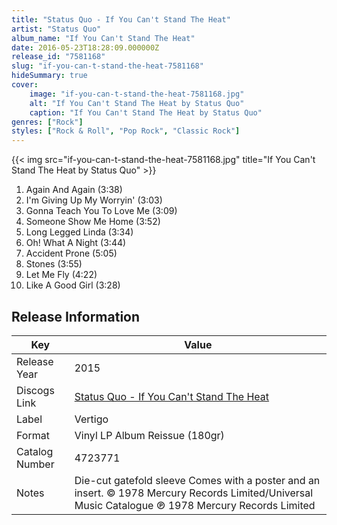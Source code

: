 ```yaml
---
title: "Status Quo - If You Can't Stand The Heat"
artist: "Status Quo"
album_name: "If You Can't Stand The Heat"
date: 2016-05-23T18:28:09.000000Z
release_id: "7581168"
slug: "if-you-can-t-stand-the-heat-7581168"
hideSummary: true
cover:
    image: "if-you-can-t-stand-the-heat-7581168.jpg"
    alt: "If You Can't Stand The Heat by Status Quo"
    caption: "If You Can't Stand The Heat by Status Quo"
genres: ["Rock"]
styles: ["Rock & Roll", "Pop Rock", "Classic Rock"]
---
```


{{< img src="if-you-can-t-stand-the-heat-7581168.jpg" title="If You Can't Stand The Heat by Status Quo" >}}

<!-- section break -->

1. Again And Again (3:38)
2. I'm Giving Up My Worryin' (3:03)
3. Gonna Teach You To Love Me (3:09)
4. Someone Show Me Home (3:52)
5. Long Legged Linda (3:34)
6. Oh! What A Night (3:44)
7. Accident Prone (5:05)
8. Stones (3:55)
9. Let Me Fly (4:22)
10. Like A Good Girl (3:28)

<!-- section break -->





## Release Information
|  Key           | Value                                                |
| ---------------| ---------------------------------------------------- |
| Release Year   | 2015                                   |
| Discogs Link   | [Status Quo - If You Can't Stand The Heat](https://www.discogs.com/release/7581168-Status-Quo-If-You-Cant-Stand-The-Heat) |
| Label          | Vertigo |
| Format         | Vinyl LP Album Reissue (180gr) |
| Catalog Number | 4723771 |
| Notes | Die-cut gatefold sleeve Comes with a poster and an insert.  © 1978 Mercury Records Limited/Universal Music Catalogue ℗ 1978 Mercury Records Limited    |
